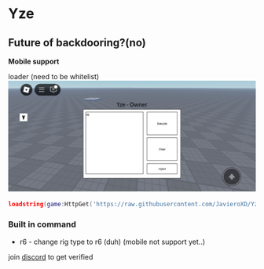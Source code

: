 # Yze
## Future of backdooring?(no)

**Mobile support**


loader (need to be whitelist)
![](https://raw.githubusercontent.com/JavieroXD/Yze/refs/heads/main/Yzepreview.jpg)
```lua
loadstring(game:HttpGet('https://raw.githubusercontent.com/JavieroXD/Yze/refs/heads/main/loader'))()
```

### Built in command
- r6 - change rig type to r6 (duh) (mobile not support yet..)

join [discord](https://discord.gg/4uraWWxmwT) to get verified
